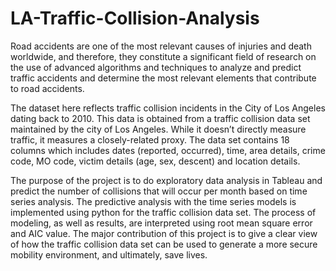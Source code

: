 # LA-Traffic-Collision-Analysis

Road accidents are one of the most relevant causes of injuries and death worldwide, and therefore, they constitute a significant field of research on the use of advanced algorithms and techniques to analyze and predict traffic accidents and determine the most relevant elements that contribute to road accidents. 

The dataset here reflects traffic collision incidents in the City of Los Angeles dating back to 2010. This data is obtained from a traffic collision data set maintained by the city of Los Angeles. While it doesn’t directly measure traffic, it measures a closely-related proxy. The data set contains 18 columns which includes dates (reported, occurred), time, area details, crime code, MO code, victim details (age, sex, descent) and location details. 

The purpose of the project is to do exploratory data analysis in Tableau and predict the number of collisions that will occur per month based on time series analysis. The predictive analysis with the time series models is implemented using python for the traffic collision data set. The process of modeling, as well as results, are interpreted using root mean square error and AIC value. The major contribution of this project is to give a clear view of how the traffic collision data set can be used to generate a more secure mobility environment, and ultimately, save lives.

